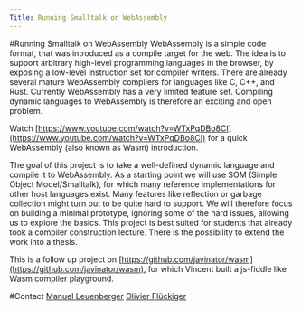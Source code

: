 ```yaml
---
Title: Running Smalltalk on WebAssembly
---
```

#Running Smalltalk on WebAssembly
WebAssembly is a simple code format, that was introduced as a compile
target for the web. The idea is to support arbitrary high-level
programming languages in the browser, by exposing a low-level
instruction set for compiler writers. There are already several mature
WebAssembly compilers for languages like C, C\+\+, and Rust. Currently
WebAssembly has a very limited feature set. Compiling dynamic languages
to WebAssembly is therefore an exciting and open problem.

Watch [https://www.youtube.com/watch?v=WTxPqDBo8CI](https://www.youtube.com/watch?v=WTxPqDBo8CI) for a quick WebAssembly
(also known as Wasm) introduction.

The goal of this project is to take a well-defined dynamic language and
compile it to WebAssembly. As a starting point we will use SOM (Simple
Object Model/Smalltalk), for which many reference implementations for
other host languages exist. Many features like reflection or garbage
collection might turn out to be quite hard to support. We will therefore
focus on building a minimal prototype, ignoring some of the hard issues,
allowing us to explore the basics. This project is best suited for
students that already took a compiler construction lecture. There is the
possibility to extend the work into a thesis.

This is a follow up project on [https://github.com/javinator/wasm](https://github.com/javinator/wasm),
for which Vincent built a js-fiddle like Wasm compiler playground.

#Contact
[Manuel Leuenberger](%base_url%/staff/ManuelLeuenberger)
[Olivier Flückiger](%base_url%/staff/oli)
